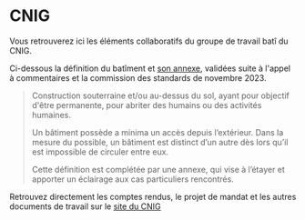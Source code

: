 # CNIG

Vous retrouverez ici les éléments collaboratifs du groupe de travail batî du CNIG.

Ci-dessous la définition du batîment et [son annexe](https://github.com/entrepreneur-interet-general/BatID/blob/eea3555c0de8fb178a85379306fbe85c358ea9ce/docs/CNIG/Annexe-Definition-Batiment.md), validées suite à l'appel à commentaires et la commission des standards de novembre 2023.

>Construction souterraine et/ou au-dessus du sol, ayant pour objectif d'être permanente, pour abriter des humains ou des activités humaines.
>
>Un bâtiment possède a minima un accès depuis l’extérieur. Dans la mesure du possible, un bâtiment est distinct d’un autre dès lors qu’il est impossible de circuler entre eux.
>
> Cette définition est complétée par une annexe, qui vise à l’étayer et apporter un éclairage aux cas particuliers rencontrés.

Retrouvez directement les comptes rendus, le projet de mandat et les autres documents de travail sur le [site du CNIG](http://cnig.gouv.fr/?page_id=26261)
